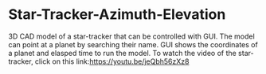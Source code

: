 # Star-Tracker-Azimuth-Elevation
3D CAD model of a star-tracker that can be controlled with GUI. The model can point at a planet by searching their name. GUI shows the coordinates of a planet and elasped time to run the model.
To watch the video of the star-tracker, click on this link:https://youtu.be/jeQbh56zXz8
